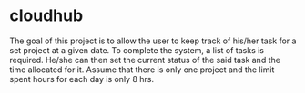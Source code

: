 # cloudhub
The goal of this project is to allow the user to keep track of his/her task for a set project at a given date. 
To complete the system, a list of tasks is required. He/she can then set the current status of the said task and the time allocated for it. 
Assume that there is only one project and the limit spent hours for each day is only 8 hrs.

